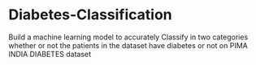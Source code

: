 # Diabetes-Classification
Build a machine learning model to accurately Classify in two categories whether or not the patients in the dataset have diabetes or not on PIMA INDIA DIABETES dataset
